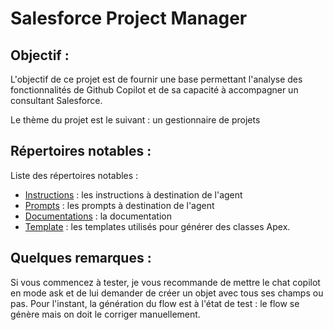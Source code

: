 # Salesforce Project Manager

## Objectif :

L'objectif de ce projet est de fournir une base permettant l'analyse des fonctionnalités de Github Copilot et de sa capacité à accompagner un consultant Salesforce.

Le thème du projet est le suivant : un gestionnaire de projets

## Répertoires notables :

Liste des répertoires notables :
- [Instructions](.github/instructions) : les instructions à destination de l'agent
- [Prompts](.github/prompts) : les prompts à destination de l'agent
- [Documentations](documentations) : la documentation
- [Template](template) : les templates utilisés pour générer des classes Apex.

## Quelques remarques :

Si vous commencez à tester, je vous recommande de mettre le chat copilot en mode ask et de lui demander de créer un objet avec tous ses champs ou pas.
Pour l'instant, la génération du flow est à l'état de test : le flow se génère mais on doit le corriger manuellement.

